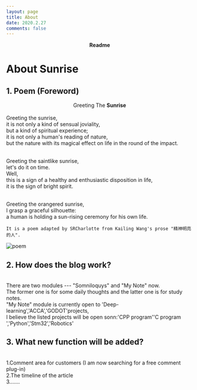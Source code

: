 ```yaml
---
layout: page
title: About 
date: 2020.2.27
comments: false
---
```

    
<center><a ><b>Readme</b></a> </center>

# About Sunrise


## 1. Poem (Foreword)

<center>Greeting The <b>Sunrise</b> </center>
<br>Greeting the sunrise,
<br>it is not only a kind of sensual joviality,
<br>but a kind of spiritual experience;
<br>it is not only a human's reading of nature,
<br>but the nature with its magical effect on life in the round of the impact.

<br>Greeting the saintlike sunrise,
<br>let's do it on time.
<br>Well,
<br>this is a sign of a healthy and enthusiastic disposition in life,
<br>it is the sign of bright spirit.

<br>Greeting the orangered sunrise,
<br>I grasp a graceful silhouette:
<br>a human is holding a sun-rising ceremony for his own life.

```
It is a poem adapted by SRCharlotte from Kailing Wang's prose "精神明亮的人".
```

![poem](https://github.com/SUNRISINGGG/sunrisinggg.github.io/blob/master/assets/img/sunrise.jpg)

## 2. How does the blog work?
<br>There are two modules --- "Somniloquys" and "My Note" now. 
<br>The former one is for some daily thoughts and the latter one is for study notes.
<br>"My Note" module is currently open to 'Deep-learning','ACCA','GODOT'projects,
<br>I believe the listed projects will be open sonn:'CPP program''C program ','Python','Stm32','Robotics'

## 3. What new function will be added?
<br>1.Comment area for customers (I am now searching for a free comment plug-in)
<br>2.The timeline of the article
<br>3.......









